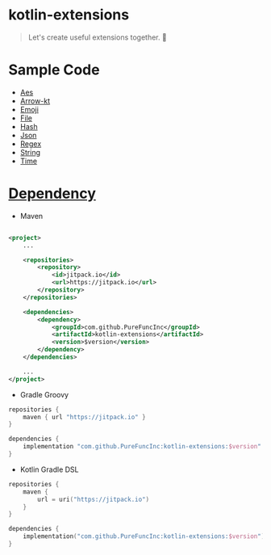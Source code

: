 # kotlin-extensions

> Let's create useful extensions together. 🗿

# Sample Code

* [Aes](docs/aes.md)
* [Arrow-kt](docs/arrow-kt.md)
* [Emoji](docs/emoji.md)
* [File](docs/file.md)
* [Hash](docs/hash.md)
* [Json](docs/json.md)
* [Regex](docs/regex.md)
* [String](docs/string.md)
* [Time](docs/time.md)

# [Dependency](https://jitpack.io/#PureFuncInc/kotlin-extensions)

* Maven

```xml

<project>
    ...

    <repositories>
        <repository>
            <id>jitpack.io</id>
            <url>https://jitpack.io</url>
        </repository>
    </repositories>

    <dependencies>
        <dependency>
            <groupId>com.github.PureFuncInc</groupId>
            <artifactId>kotlin-extensions</artifactId>
            <version>$version</version>
        </dependency>
    </dependencies>

    ...
</project>
```

* Gradle Groovy

```groovy
repositories {
    maven { url "https://jitpack.io" }
}

dependencies {
    implementation "com.github.PureFuncInc:kotlin-extensions:$version"
}
```

* Kotlin Gradle DSL

```kotlin
repositories {
    maven {
        url = uri("https://jitpack.io")
    }
}

dependencies {
    implementation("com.github.PureFuncInc:kotlin-extensions:$version")
}
```
